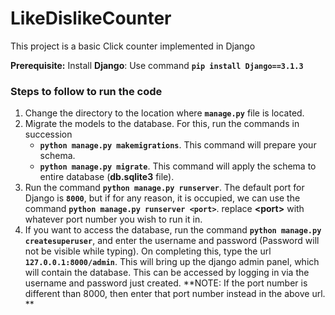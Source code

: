 # LikeDislikeCounter

This project is a basic Click counter implemented in Django

**Prerequisite:** Install **Django**: Use command **`pip install Django==3.1.3`**

### Steps to follow to run the code
1. Change the directory to the location where **`manage.py`** file is located.
2. Migrate the models to the database. For this, run the commands in succession
	* **`python manage.py makemigrations`**. This command will prepare your schema.
	* **`python manage.py migrate`**. This command will apply the schema to entire database (**db.sqlite3** file). 
3. Run the command **`python manage.py runserver`**. The default port for Django is **`8000`**, but if for any reason, it is occupied, we can use the command  **`python manage.py runserver <port>`**. replace **\<port\>** with whatever port number you wish to run it in.
4.  If you want to access the database, run the command **`python manage.py createsuperuser`**, and enter the username and password (Password will not be visible while typing). On completing this, type the url **`127.0.0.1:8000/admin`**. This will bring up the django admin panel, which will contain the database. This can be accessed by logging in via the username and password just created. 
**NOTE: If the port number is different than 8000, then enter that port number instead in the above url. **
